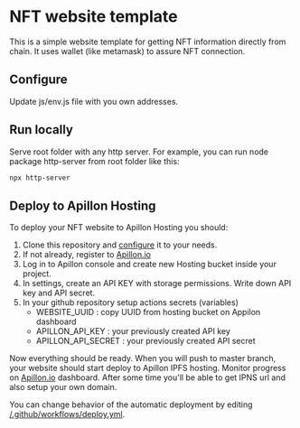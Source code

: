 # NFT website template

This is a simple website template for getting NFT information directly from chain. It uses wallet (like metamask) to assure NFT connection.

## Configure

Update js/env.js file with you own addresses.

## Run locally

Serve root folder with any http server. For example, you can run node package http-server from root folder like this:

```sh
npx http-server
```

## Deploy to Apillon Hosting

To deploy your NFT website to Apillon Hosting you should:

1. Clone this repository and [configure](#configure) it to your needs.
2. If not already, register to [Apillon.io](https://app.apillon.io)
3. Log in to Apillon console and create new Hosting bucket inside your project.
4. In settings, create an API KEY with storage permissions. Write down API key and API secret.
5. In your github repository setup actions secrets (variables)
    * WEBSITE_UUID : copy UUID from hosting bucket on Appilon dashboard
    * APILLON_API_KEY : your previously created API key
    * APILLON_API_SECRET : your previously created API secret

Now everything should be ready. When you will push to master branch, your website should start deploy to Apillon IPFS hosting. Monitor progress on [Apillon.io](https://app.apillon.io) dashboard. After some time you'll be able to get IPNS url and also setup your own domain.

You can change behavior of the automatic deployment by editing [/.github/workflows/deploy.yml](/.github/workflows/deploy.yml).
